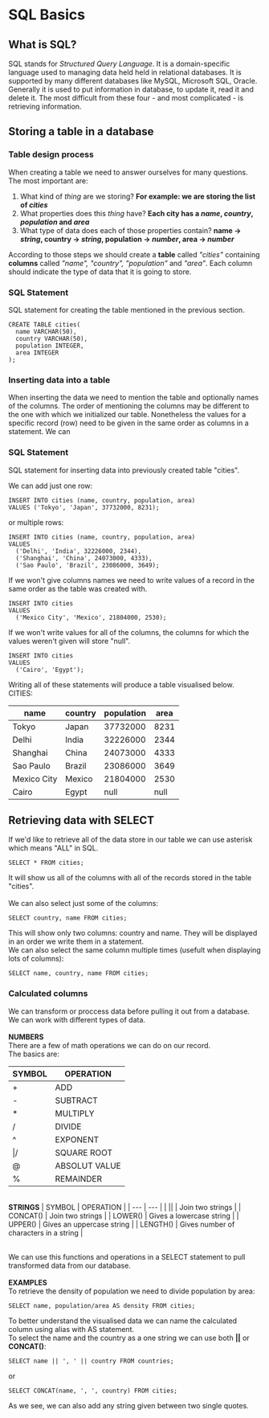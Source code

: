 # SQL Basics

## What is SQL?
SQL stands for *Structured Query Language*. It is a domain-specific language used to managing data held held in relational databases. It is supported by many different databases like MySQL, Microsoft SQL, Oracle.
Generally it is used to put information in database, to update it, read it and delete it. The most difficult from these four - and most complicated - is retrieving information.

## Storing a table in a database
### Table design process
When creating a table we need to answer ourselves for many questions. The most important are:
1. What kind of *thing* are we storing? **For example: we are storing the list of _cities_**
2. What properties does this *thing* have? **Each city has a _name_, _country_, _population_ and _area_**
3. What type of data does each of those properties contain? **name → _string_, country → _string_, population → _number_, area → _number_**

According to those steps we should create a **table** called *"cities"* containing **columns** called *"name", "country", "population"* and *"area"*. Each column should indicate the type of data that it is going to store.

### SQL Statement
SQL statement for creating the table mentioned in the previous section.
```
CREATE TABLE cities(
  name VARCHAR(50),
  country VARCHAR(50),
  population INTEGER,
  area INTEGER
);
```
### Inserting data into a table
When inserting the data we need to mention the table and optionally names of the columns. The order of mentioning the columns may be different to the one with which we initialized our table. Nonetheless the values for a specific record (row) need to be given in the same order as columns in a statement. We can

### SQL Statement
SQL statement for inserting data into previously created table "cities".

We can add just one row:
```
INSERT INTO cities (name, country, population, area)
VALUES ('Tokyo', 'Japan', 37732000, 8231);
```
or multiple rows:
```
INSERT INTO cities (name, country, population, area)
VALUES 
  ('Delhi', 'India', 32226000, 2344),
  ('Shanghai', 'China', 24073000, 4333),
  ('Sao Paulo', 'Brazil', 23086000, 3649);
```
If we won't give columns names we need to write values of a record in the same order as the table was created with.
```
INSERT INTO cities
VALUES 
  ('Mexico City', 'Mexico', 21804000, 2530);
```
If we won't write values for all of the columns, the columns for which the values weren't given will store "null".
```
INSERT INTO cities
VALUES 
  ('Cairo', 'Egypt');
```

Writing all of these statements will produce a table visualised below.
<br>CITIES:

| name | country | population | area |
| --- | --- | --- | --- |
| Tokyo | Japan | 37732000 | 8231 |
| Delhi | India | 32226000 | 2344 |
| Shanghai | China | 24073000 | 4333 |
| Sao Paulo | Brazil | 23086000 | 3649 |
| Mexico City | Mexico | 21804000 | 2530 |
| Cairo | Egypt | null | null |

## Retrieving data with SELECT
If we'd like to retrieve all of the data store in our table we can use asterisk which means "ALL" in SQL.
```
SELECT * FROM cities;
```
It will show us all of the columns with all of the records stored in the table "cities".
<br><br> We can also select just some of the columns:
```
SELECT country, name FROM cities;
```
This will show only two columns: country and name. They will be displayed in an order we write them in a statement.
<br> We can also select the same column multiple times (usefult when displaying lots of columns):
```
SELECT name, country, name FROM cities;
```
### Calculated columns
We can transform or proccess data before pulling it out from a database. We can work with different types of data.
<br><br>**NUMBERS**
<br>There are a few of math operations we can do on our record. 
<br> The basics are:

| SYMBOL | OPERATION |
| --- | --- |
| + | ADD |
| - | SUBTRACT |
| * | MULTIPLY |
| / | DIVIDE |
| ^ | EXPONENT |
| \|/ | SQUARE ROOT |
| @ | ABSOLUT VALUE |
| % | REMAINDER |

<br>**STRINGS**
| SYMBOL | OPERATION |
| --- | --- |
| \|\| | Join two strings |
| CONCAT() | Join two strings |
| LOWER() | Gives a lowercase string |
| UPPER() | Gives an uppercase string |
| LENGTH() | Gives number of characters in a string |

<br>We can use this functions and operations in a SELECT statement to pull transformed data from our database.
<br><br> **EXAMPLES**
<br> To retrieve the density of population we need to divide population by area:
```
SELECT name, population/area AS density FROM cities;
```
To better understand the visualised data we can name the calculated column using alias with AS statement.
<br> To select the name and the country as a one string we can use both **||** or **CONCAT()**:
```
SELECT name || ', ' || country FROM countries;
```
or
```
SELECT CONCAT(name, ', ', country) FROM cities;
```
As we see, we can also add any string given between two single quotes.
